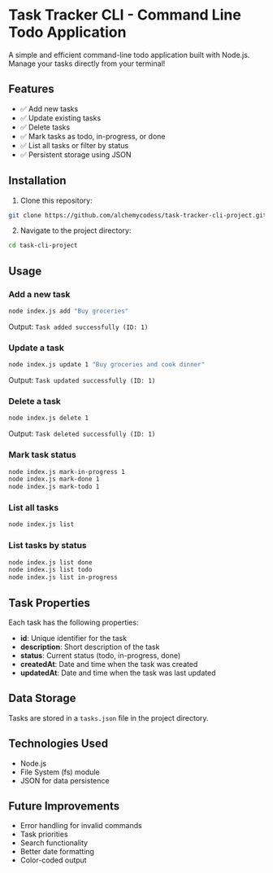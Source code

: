 # Task Tracker CLI - Command Line Todo Application

A simple and efficient command-line todo application built with Node.js. Manage your tasks directly from your terminal!

## Features

- ✅ Add new tasks
- ✅ Update existing tasks
- ✅ Delete tasks
- ✅ Mark tasks as todo, in-progress, or done
- ✅ List all tasks or filter by status
- ✅ Persistent storage using JSON

## Installation

1. Clone this repository:
```bash
git clone https://github.com/alchemycodess/task-tracker-cli-project.git
```

2. Navigate to the project directory:
```bash
cd task-cli-project
```

## Usage

### Add a new task
```bash
node index.js add "Buy groceries"
```
Output: `Task added successfully (ID: 1)`

### Update a task
```bash
node index.js update 1 "Buy groceries and cook dinner"
```
Output: `Task updated successfully (ID: 1)`

### Delete a task
```bash
node index.js delete 1
```
Output: `Task deleted successfully (ID: 1)`

### Mark task status
```bash
node index.js mark-in-progress 1
node index.js mark-done 1
node index.js mark-todo 1
```

### List all tasks
```bash
node index.js list
```

### List tasks by status
```bash
node index.js list done
node index.js list todo
node index.js list in-progress
```

## Task Properties

Each task has the following properties:
- **id**: Unique identifier for the task
- **description**: Short description of the task
- **status**: Current status (todo, in-progress, done)
- **createdAt**: Date and time when the task was created
- **updatedAt**: Date and time when the task was last updated

## Data Storage

Tasks are stored in a `tasks.json` file in the project directory.

## Technologies Used

- Node.js
- File System (fs) module
- JSON for data persistence

## Future Improvements

- Error handling for invalid commands
- Task priorities
- Search functionality
- Better date formatting
- Color-coded output